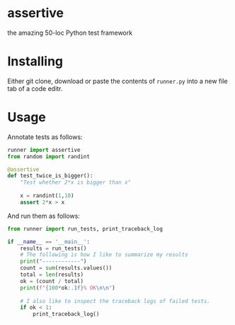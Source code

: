 # assertive
the amazing 50-loc Python test framework

# Installing

Either git clone, download or paste the contents of `runner.py` into a new file tab of a code editr.

# Usage

Annotate tests as follows:

```py
runner import assertive
from random import randint 

@assertive
def test_twice_is_bigger():
    "Test whether 2*x is bigger than x"
    
    x = randint(1,10)
    assert 2*x > x
```

And run them as follows:

```py
from runner import run_tests, print_traceback_log

if __name__ == '__main__':
    results = run_tests()
    # The following is how I like to summarize my results
    print("------------")
    count = sum(results.values())
    total = len(results)
    ok = (count / total)
    print(f"{100*ok:.1f}% OK\n\n")
    
    # I also like to inspect the traceback logs of failed tests.
    if ok < 1:
        print_traceback_log()

```
